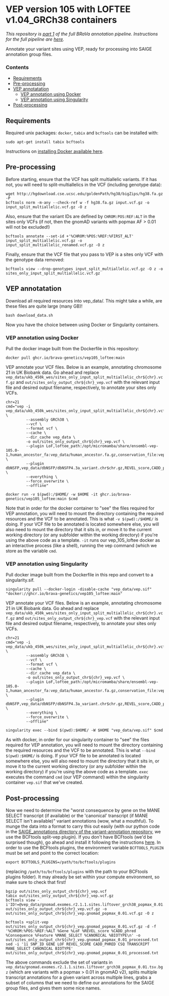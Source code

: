 # VEP version 105 with LOFTEE v1.04_GRCh38 containers

*This repository is [part 1](https://github.com/BRaVa-genetics/variant-annotation#1-run-vep-version-105-with-loftee-v104_grch38) of the full BRaVa annotation pipeline. Instructions for the full pipeline are [here](https://github.com/BRaVa-genetics/variant-annotation).*

Annotate your variant sites using VEP, ready for processing into SAIGE annotation group files.

### Contents

* [Requirements](#requirements)
* [Pre-processing](#pre-processing)
* [VEP annotatation](#vep-annotatation)
  * [VEP annotation using Docker](#vep-annotation-using-docker)
  * [VEP annotation using Singularity](#vep-annotation-using-singularity)
* [Post-processing](#post-processing)

## Requirements

Required unix packages: `docker`, `tabix` and `bcftools` can be installed with:

```
sudo apt-get install tabix bcftools
```

Instructions on [installing Docker available here](https://docs.docker.com/engine/install/ubuntu/).

## Pre-processing
Before starting, ensure that the VCF has split multiallelic variants. If it has not, you will need to split-multiallelics in the VCF (including genotype data):
```
wget http://hgdownload.cse.ucsc.edu/goldenPath/hg38/bigZips/hg38.fa.gz -P
bcftools norm -m-any --check-ref w -f hg38.fa.gz input.vcf.gz -o input_split_multiallelic.vcf.gz -O z
```
Also, ensure that the variant IDs are defined by `CHROM:POS:REF:ALT` in the sites only VCFs (if not, then the gnomAD variants with popmax AF > 0.01 will not be excluded!)
```
bcftools annotate --set-id +'%CHROM:%POS:%REF:%FIRST_ALT' input_split_multiallelic.vcf.gz -o input_split_multiallelic_renamed.vcf.gz -O z
```
Finally, ensure that the VCF file that you pass to VEP is a sites only VCF with the genotype data removed:
```
bcftools view --drop-genotypes input_split_multiallelic.vcf.gz -O z -o sites_only_input_split_multiallelic.vcf.gz
```
## VEP annotatation
Download all required resources into vep_data/. This might take a while, are these files are quite large (many GB)!
```
bash download_data.sh
```
Now you have the choice between using Docker or Singularity containers. 
### VEP annotation using Docker
Pull the docker image built from the Dockerfile in this repository:
```
docker pull ghcr.io/brava-genetics/vep105_loftee:main
```
VEP annotate your VCF files. Below is an example, annotating chromosome 21 in UK Biobank data. Go ahead and replace `vep_data/ukb_450k_wes/sites_only_input_split_multiallelic_chr${chr}.vcf.gz` and `out/sites_only_output_chr${chr}_vep.vcf` with the relevant input file and desired output filename, respectively, to annotate your sites only VCFs.
```
chr=21
cmd="vep -i vep_data/ukb_450k_wes/sites_only_input_split_multiallelic_chr${chr}.vcf.gz \
         --assembly GRCh38 \
         --vcf \
         --format vcf \
         --cache \
         --dir_cache vep_data \
         -o out/sites_only_output_chr${chr}_vep.vcf \
         --plugin LoF,loftee_path:/opt/micromamba/share/ensembl-vep-105.0-1,human_ancestor_fa:vep_data/human_ancestor.fa.gz,conservation_file:vep_data/loftee.sql,gerp_bigwig:vep_data/gerp_conservation_scores.homo_sapiens.GRCh38.bw \
         --plugin dbNSFP,vep_data/dbNSFP/dbNSFP4.3a_variant.chr$chr.gz,REVEL_score,CADD_phred \
         --everything \
         --force_overwrite \
         --offline"

docker run -v $(pwd):/$HOME/ -w $HOME -it ghcr.io/brava-genetics/vep105_loftee:main $cmd
```
Note that in order for the docker container to "see" the files required for VEP annotation, you will need to mount the directory containing the required resources and the VCF to be annotated. This is what `-v $(pwd):/$HOME/` is doing. If your VCF file to be annotated is located somewhere else, you will also need to mount the directory that it sits in, or move it to the current working directory (or any subfolder within the working directory) if you're using the above code as a template. `-it` runs our vep_105_loftee docker as an interactive process (like a shell), running the vep command (which we store as the variable `cmd`.

### VEP annotation using Singularity
Pull docker image built from the Dockerfile in this repo and convert to a singularity.sif.
```
singularity pull --docker-login -disable-cache "vep_data/vep.sif" "docker://ghcr.io/brava-genetics/vep105_loftee:main"
```
VEP annotate your VCF files. Below is an example, annotating chromosome 21 in UK Biobank data. Go ahead and replace `vep_data/ukb_450k_wes/sites_only_input_split_multiallelic_chr${chr}.vcf.gz` and `out/sites_only_output_chr${chr}_vep.vcf` with the relevant input file and desired output filename, respectively, to annotate your sites only VCFs.
```
chr=21
cmd="vep -i vep_data/ukb_450k_wes/sites_only_input_split_multiallelic_chr${chr}.vcf.gz \
         --assembly GRCh38 \
         --vcf \
         --format vcf \
         --cache \
         --dir_cache vep_data \
         -o out/sites_only_output_chr${chr}_vep.vcf \
         --plugin LoF,loftee_path:/opt/micromamba/share/ensembl-vep-105.0-1,human_ancestor_fa:vep_data/human_ancestor.fa.gz,conservation_file:vep_data/loftee.sql,gerp_bigwig:vep_data/gerp_conservation_scores.homo_sapiens.GRCh38.bw \
         --plugin dbNSFP,vep_data/dbNSFP/dbNSFP4.3a_variant.chr$chr.gz,REVEL_score,CADD_phred \
         --everything \
         --force_overwrite \
         --offline"

singularity exec --bind $(pwd):$HOME/ -W $HOME "vep_data/vep.sif" $cmd
```
As with docker, in order for our singularity container to "see" the files required for VEP annotation, you will need to mount the directory containing the required resources and the VCF to be annotated. This is what `--bind $(pwd):$HOME/` is doing. If your VCF file to be annotated is located somewhere else, you will also need to mount the directory that it sits in, or move it to the current working directory (or any subfolder within the working directory) if you're using the above code as a template. `exec` executes the command `cmd` (our VEP command) within the singularity container `vep.sif` that we've created.

## Post-processing

Now we need to determine the "worst consequence by gene on the MANE SELECT transcript (if available) or the 'canonical' transcript (if MANE SELECT isn't available)" variant annotations (wow, what a mouthful). To munge the data into a format to carry this out easily (with our python code in the [SAIGE_annotations directory of the variant-annotation repository](https://github.com/BRaVa-genetics/variant-annotation/tree/main/SAIGE_annotations), we use the BCFtools split-vep plugin). If you don't have BCFtools (we'd be surprised though), go ahead and install it following the instructions [here](https://samtools.github.io/bcftools/howtos/install.html). In order to use the BCFtools plugins, the environment variable `BCFTOOLS_PLUGIN` must be set and point to the correct location:

```
export BCFTOOLS_PLUGINS=/path/to/bcftools/plugins
```

(replacing `/path/to/bcftools/plugins` with the path to your BCFtools plugins folder). It may already be set within your compute environment, so make sure to check that first!

```
bgzip out/sites_only_output_chr${chr}_vep.vcf
tabix out/sites_only_output_chr${chr}_vep.vcf.gz
bcftools view -i'ID!=@vep_data/gnomad.exomes.r2.1.1.sites.liftover_grch38_popmax_0.01.tsv.bgz' out/sites_only_output_chr${chr}_vep.vcf.gz -o out/sites_only_output_chr${chr}_vep.gnomad_popmax_0.01.vcf.gz -O z

bcftools +split-vep out/sites_only_output_chr${chr}_vep.gnomad_popmax_0.01.vcf.gz -d -f '%CHROM:%POS:%REF:%ALT %Gene %LoF %REVEL_score %CADD_phred %Consequence %Feature %MANE_SELECT %CANONICAL %BIOTYPE\n' -o out/sites_only_output_chr${chr}_vep.gnomad_popmax_0.01_processed.txt
sed -i '1i SNP_ID GENE LOF REVEL_SCORE CADD_PHRED CSQ TRANSCRIPT MANE_SELECT CANONICAL BIOTYPE' out/sites_only_output_chr${chr}_vep.gnomad_popmax_0.01_processed.txt
```
The above commands exclude the set of variants in `vep_data/gnomad.exomes.r2.1.1.sites.liftover_grch38_popmax_0.01.tsv.bgz` (which are variants with a popmax > 0.01 in gnomAD v2), splits multiple transcript annotations for a given variant across multiple lines, grabs a subset of columns that we need to define our annotations for the SAIGE group files, and gives them some nice names.
